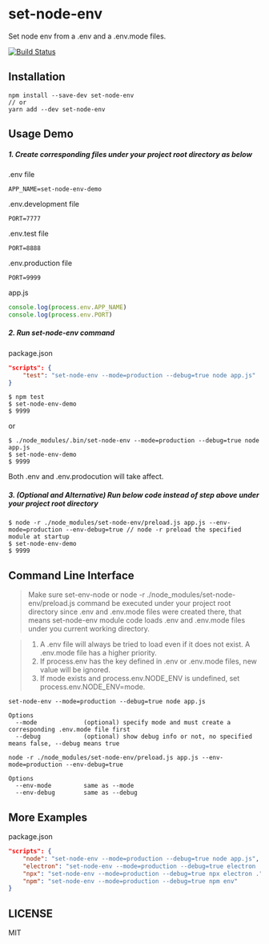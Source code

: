 # set-node-env

Set node env from a .env and a .env.mode files.

[![Build Status](https://travis-ci.com/bytetalk/set-node-env.svg?branch=master)](https://travis-ci.com/bytetalk/set-node-env)

## Installation

```shell
npm install --save-dev set-node-env
// or
yarn add --dev set-node-env
```

## Usage Demo

##### 1. Create corresponding files under your project root directory as below

.env file

```
APP_NAME=set-node-env-demo
```

.env.development file

```
PORT=7777
```

.env.test file

```
PORT=8888
```

.env.production file

```
PORT=9999
```

app.js

```javascript
console.log(process.env.APP_NAME)
console.log(process.env.PORT)
```

##### 2. Run set-node-env command

package.json

```json
"scripts": {
    "test": "set-node-env --mode=production --debug=true node app.js"
}
```

```
$ npm test
$ set-node-env-demo
$ 9999
```

or

```shell
$ ./node_modules/.bin/set-node-env --mode=production --debug=true node app.js
$ set-node-env-demo
$ 9999
```

Both .env and .env.prodocution will take affect.

##### 3. (Optional and Alternative) Run below code instead of step above under your project root directory

```shell
$ node -r ./node_modules/set-node-env/preload.js app.js --env-mode=production --env-debug=true // node -r preload the specified module at startup
$ set-node-env-demo
$ 9999
```

## Command Line Interface

> Make sure set-env-node or node -r ./node_modules/set-node-env/preload.js command be executed under your project root directory since .env and .env.mode files were created there, that means set-node-env module code loads .env and .env.mode files under you current working directory.

> 1. A .env file will always be tried to load even if it does not exist. A .env.mode file has a higher priority.
> 2. If process.env has the key defined in .env or .env.mode files, new value will be ignored.
> 3. If mode exists and process.env.NODE_ENV is undefined, set process.env.NODE_ENV=mode.

```shell
set-node-env --mode=production --debug=true node app.js

Options
  --mode             (optional) specify mode and must create a corresponding .env.mode file first
  --debug            (optional) show debug info or not, no specified means false, --debug means true
```

```shell
node -r ./node_modules/set-node-env/preload.js app.js --env-mode=production --env-debug=true

Options
  --env-mode         same as --mode
  --env-debug        same as --debug
```

## More Examples

package.json

```json
"scripts": {
    "node": "set-node-env --mode=production --debug=true node app.js",
    "electron": "set-node-env --mode=production --debug=true electron .", // install electron first
    "npx": "set-node-env --mode=production --debug=true npx electron .", // npm >= 5.2
    "npm": "set-node-env --mode=production --debug=true npm env"
}
```

## LICENSE

MIT
